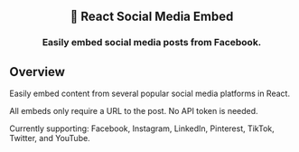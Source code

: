 <h2 align="center">
  📰 React Social Media Embed
</h2>
<h3 align="center">
  Easily embed social media posts from Facebook.
</h3>

## Overview

Easily embed content from several popular social media platforms in React.

All embeds only require a URL to the post. No API token is needed.

Currently supporting: Facebook, Instagram, LinkedIn, Pinterest, TikTok, Twitter, and YouTube.
